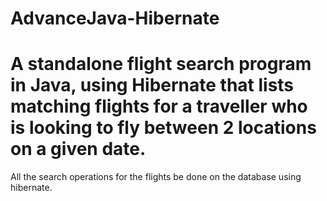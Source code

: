 # AdvanceJava-Hibernate
# A standalone flight search program in Java, using Hibernate that lists matching flights for a traveller who is looking to fly between 2 locations on a given date. 
All the search operations for the flights be done on the database using hibernate.
